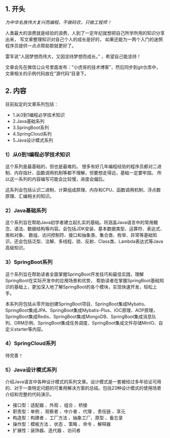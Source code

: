 ## 1. 开头 

*为中华名族伟大复兴而编程，不做码农，只做工程师！*

人类最大的浪费就是经验的浪费，人到了一定年纪就想把自己所学所用的知识分享出来，
写文章整理知识对自己个人的成长是好的， 如果还能为一两个入门的迷惘程序员提供一点点帮助那就更好了。

雷军说“人因梦想而伟大，又因坚持梦想而成长。” ，希望自己能坚持！

文章会先在微信公众号里面发布：”小虎哥的技术博客”，然后同步到git仓库中，文章相关的示例代码放在”源代码“目录下。

## 2. 内容

目前拟定的文章系列包括：

- 1.从0到1编程必学技术知识
- 2.Java基础系列
- 3.SpringBoot系列
- 4.SpringCloud系列
- 5.Java设计模式系列

### 1）从0到1编程必学技术知识

这个系列是最基础的，但也是最难的。 很多有好几年编程经验的程序员都对二进制、内存指针、函数调用机制等都不理解，但要想走得远，基础一定要牢固。
所以这一系列的内容编写可能会比较慢，进度会偏后。

这系列会包括认识二进制、计算组成原理、内存和CPU、函数调用机制、浮点数原理、汇编相关的知识。

### 2）Java基础系列

这个系列旨在帮助Java初学者建立起扎实的基础。将涵盖Java语言中的常用概念、语法、数据结构等内容。会包括JDK安装、基本数据类型、运算符、表达式、类和对象、
数组、访问控制符、接口和抽象类、集合类、枚举、异常等基础知识，还会包括泛型、注解、多线程、锁、反射、Class类、Lambda表达式等Java高级知识。

### 3）SpringBoot系列
这个系列旨在帮助读者全面掌握SpringBoot开发技巧和最佳实践，理解SpringBoot在实际开发中的应用场景和优势，
帮助读者在掌握SpringBoot基础知识的基础上，更加深入地了解SpringBoot的各个模块，实现快速开发，轻松上手。

本系列将包括从零开始创建SpringBoot项目、SpringBoot集成Mybatis、SpringBoot集成JPA、SpringBoot集成Mybatis-Plus、IOC原理、AOP原理，
SpringBoot集成Redis、SpringBoot集成MongoDB、SpringBoot集成消息队列、ORM示例、SpringBoot集成任务调度、SpringBoot集成文件存储MinIO、自定义starter等内容。

### 4）SpringCloud系列

待完善！

### 5）Java设计模式系列

介绍Java语言中各种设计模式的系列文章。设计模式是一套被经过多年验证可用的、对于一类特定问题的可重用解决方案的总结。包括23种设计模式的使用场景介绍和完整的代码演示。

- 接口型：适配器 、外观 、组合 、桥接
- 职责型：单例 、观察者 、中介者 、代理 、责任链 、享元
- 构造型：构建者 、工厂方法 、抽象工厂、原型 、备忘录
- 操作型：模板方法 、状态 、策略 、命令 、解释器
- 扩展性：装饰器、迭代器 、访问者
